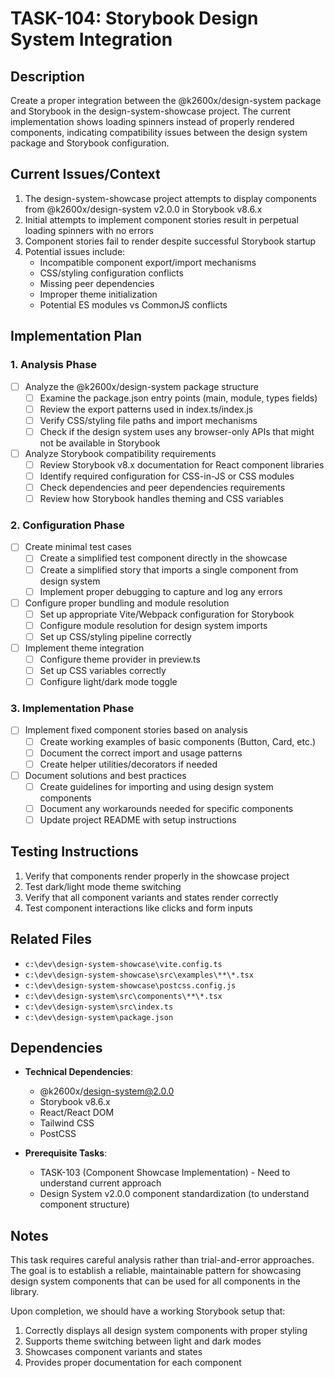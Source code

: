 # TASK-104: Storybook Design System Integration

## Description
Create a proper integration between the @k2600x/design-system package and Storybook in the design-system-showcase project. The current implementation shows loading spinners instead of properly rendered components, indicating compatibility issues between the design system package and Storybook configuration.

## Current Issues/Context
1. The design-system-showcase project attempts to display components from @k2600x/design-system v2.0.0 in Storybook v8.6.x
2. Initial attempts to implement component stories result in perpetual loading spinners with no errors
3. Component stories fail to render despite successful Storybook startup
4. Potential issues include:
   - Incompatible component export/import mechanisms
   - CSS/styling configuration conflicts
   - Missing peer dependencies
   - Improper theme initialization
   - Potential ES modules vs CommonJS conflicts

## Implementation Plan

### 1. Analysis Phase
- [ ] Analyze the @k2600x/design-system package structure
  - [ ] Examine the package.json entry points (main, module, types fields)
  - [ ] Review the export patterns used in index.ts/index.js
  - [ ] Verify CSS/styling file paths and import mechanisms
  - [ ] Check if the design system uses any browser-only APIs that might not be available in Storybook

- [ ] Analyze Storybook compatibility requirements
  - [ ] Review Storybook v8.x documentation for React component libraries
  - [ ] Identify required configuration for CSS-in-JS or CSS modules
  - [ ] Check dependencies and peer dependencies requirements
  - [ ] Review how Storybook handles theming and CSS variables

### 2. Configuration Phase
- [ ] Create minimal test cases
  - [ ] Create a simplified test component directly in the showcase
  - [ ] Create a simplified story that imports a single component from design system
  - [ ] Implement proper debugging to capture and log any errors

- [ ] Configure proper bundling and module resolution
  - [ ] Set up appropriate Vite/Webpack configuration for Storybook
  - [ ] Configure module resolution for design system imports
  - [ ] Set up CSS/styling pipeline correctly

- [ ] Implement theme integration
  - [ ] Configure theme provider in preview.ts
  - [ ] Set up CSS variables correctly
  - [ ] Configure light/dark mode toggle

### 3. Implementation Phase
- [ ] Implement fixed component stories based on analysis
  - [ ] Create working examples of basic components (Button, Card, etc.)
  - [ ] Document the correct import and usage patterns
  - [ ] Create helper utilities/decorators if needed

- [ ] Document solutions and best practices
  - [ ] Create guidelines for importing and using design system components
  - [ ] Document any workarounds needed for specific components
  - [ ] Update project README with setup instructions

## Testing Instructions
1. Verify that components render properly in the showcase project
2. Test dark/light mode theme switching
3. Verify that all component variants and states render correctly
4. Test component interactions like clicks and form inputs

## Related Files
- `c:\dev\design-system-showcase\vite.config.ts`
- `c:\dev\design-system-showcase\src\examples\**\*.tsx`
- `c:\dev\design-system-showcase\postcss.config.js`
- `c:\dev\design-system\src\components\**\*.tsx`
- `c:\dev\design-system\src\index.ts`
- `c:\dev\design-system\package.json`

## Dependencies
- **Technical Dependencies**:
  - @k2600x/design-system@2.0.0
  - Storybook v8.6.x
  - React/React DOM
  - Tailwind CSS
  - PostCSS

- **Prerequisite Tasks**:
  - TASK-103 (Component Showcase Implementation) - Need to understand current approach
  - Design System v2.0.0 component standardization (to understand component structure)

## Notes
This task requires careful analysis rather than trial-and-error approaches. The goal is to establish a reliable, maintainable pattern for showcasing design system components that can be used for all components in the library.

Upon completion, we should have a working Storybook setup that:
1. Correctly displays all design system components with proper styling
2. Supports theme switching between light and dark modes
3. Showcases component variants and states
4. Provides proper documentation for each component
